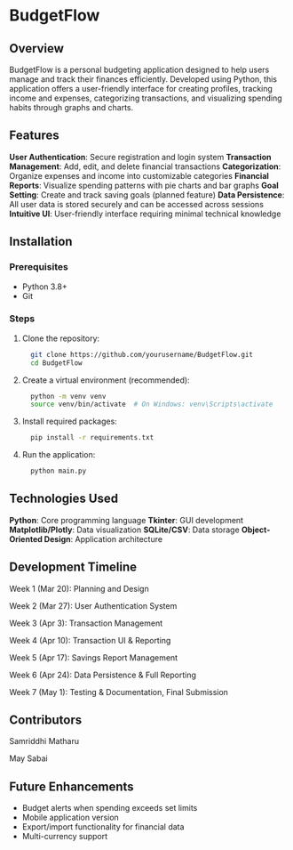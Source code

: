 # BudgetFlow
## Overview

BudgetFlow is a personal budgeting application designed to help users manage and track their finances efficiently. Developed using Python, this application offers a user-friendly interface for creating profiles, tracking income and expenses, categorizing transactions, and visualizing spending habits through graphs and charts.


## Features
**User Authentication**: Secure registration and login system
**Transaction Management**: Add, edit, and delete financial transactions
**Categorization**: Organize expenses and income into customizable categories
**Financial Reports**: Visualize spending patterns with pie charts and bar graphs
**Goal Setting**: Create and track saving goals (planned feature)
**Data Persistence**: All user data is stored securely and can be accessed across sessions
**Intuitive UI**: User-friendly interface requiring minimal technical knowledge

## Installation
### Prerequisites

- Python 3.8+
- Git

### Steps

1. Clone the repository:
   ```bash
     git clone https://github.com/yourusername/BudgetFlow.git
     cd BudgetFlow
   ```


2. Create a virtual environment (recommended):
   ```bash
     python -m venv venv
     source venv/bin/activate  # On Windows: venv\Scripts\activate
   ```

3. Install required packages:
   ```bash
     pip install -r requirements.txt
   ```

4. Run the application:
   ```bash
     python main.py
   ```

## Technologies Used

**Python**: Core programming language
**Tkinter**: GUI development
**Matplotlib/Plotly**: Data visualization
**SQLite/CSV**: Data storage
**Object-Oriented Design**: Application architecture

## Development Timeline

Week 1 (Mar 20): Planning and Design

Week 2 (Mar 27): User Authentication System

Week 3 (Apr 3): Transaction Management

Week 4 (Apr 10): Transaction UI & Reporting

Week 5 (Apr 17): Savings Report Management

Week 6 (Apr 24): Data Persistence & Full Reporting

Week 7 (May 1): Testing & Documentation, Final Submission


## Contributors

Samriddhi Matharu

May Sabai

## Future Enhancements
- Budget alerts when spending exceeds set limits
- Mobile application version
- Export/import functionality for financial data
- Multi-currency support
